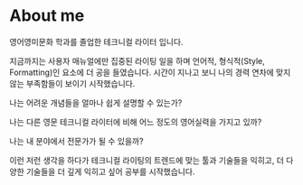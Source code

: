 # About me

영어영미문화 학과를 졸업한 테크니컬 라이터 입니다.

지금까지는 사용자 매뉴얼에만 집중된 라이팅 일을 하며 언어적, 형식적\(Style, Formatting\)인 요소에 더 공을 들였습니다. 시간이 지나고 보니 나의 경력 연차에 맞지 않는 부족함들이 보이기 시작했습니다.

나는 어려운 개념들을 얼마나 쉽게 설명할 수 있는가?

나는 다른 영문 테크니컬 라이터에 비해 어느 정도의 영어실력을 가지고 있까?

나는 내 분야에서 전문가가 될 수 있을까?

이런 저런 생각을 하다가 테크니컬 라이팅의 트렌드에 맞는 툴과 기술들을 익히고, 더 다양한  기술들을 더 깊게 익히고 싶어 공부를 시작했습니다. 





